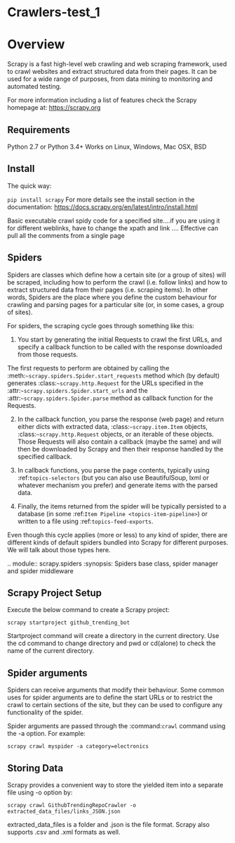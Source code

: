 # Crawlers-test_1
# Overview
Scrapy is a fast high-level web crawling and web scraping framework, used to crawl websites and extract structured data from their pages. It can be used for a wide range of purposes, from data mining to monitoring and automated testing.

For more information including a list of features check the Scrapy homepage at: https://scrapy.org

## Requirements
Python 2.7 or Python 3.4+
Works on Linux, Windows, Mac OSX, BSD

## Install
The quick way:

```pip install scrapy```
For more details see the install section in the documentation: https://docs.scrapy.org/en/latest/intro/install.html

Basic executable crawl spidy code for a specified site....if you are using it for different weblinks, have to change the xpath and link
....
Effective can pull all the comments from a single page

## Spiders
Spiders are classes which define how a certain site (or a group of sites) will be scraped, including how to perform the crawl (i.e. follow links) and how to extract structured data from their pages (i.e. scraping items). In other words, Spiders are the place where you define the custom behaviour for crawling and parsing pages for a particular site (or, in some cases, a group of sites).

For spiders, the scraping cycle goes through something like this:

1) You start by generating the initial Requests to crawl the first URLs, and specify a callback function to be called with the response downloaded from those requests.

 The first requests to perform are obtained by calling the :meth:`~scrapy.spiders.Spider.start_requests` method which (by default) generates :class:`~scrapy.http.Request` for the URLs specified in the :attr:`~scrapy.spiders.Spider.start_urls` and the :attr:`~scrapy.spiders.Spider.parse` method as callback function for the Requests.

2) In the callback function, you parse the response (web page) and return either dicts with extracted data, :class:`~scrapy.item.Item` objects, :class:`~scrapy.http.Request` objects, or an iterable of these objects. Those Requests will also contain a callback (maybe the same) and will then be downloaded by Scrapy and then their response handled by the specified callback.

3) In callback functions, you parse the page contents, typically using :ref:`topics-selectors` (but you can also use BeautifulSoup, lxml or whatever mechanism you prefer) and generate items with the parsed data.

4) Finally, the items returned from the spider will be typically persisted to a database (in some :ref:`Item Pipeline <topics-item-pipeline>`) or written to a file using :ref:`topics-feed-exports`.

Even though this cycle applies (more or less) to any kind of spider, there are different kinds of default spiders bundled into Scrapy for different purposes. We will talk about those types here.

.. module:: scrapy.spiders
   :synopsis: Spiders base class, spider manager and spider middleware
   
## Scrapy Project Setup
Execute the below command to create a Scrapy project:

```scrapy startproject github_trending_bot```

Startproject command will create a directory in the current directory. Use the cd command to change directory and pwd or  cd(alone) to check the name of the current directory.

## Spider arguments
Spiders can receive arguments that modify their behaviour. Some common uses for spider arguments are to define the start URLs or to restrict the crawl to certain sections of the site, but they can be used to configure any functionality of the spider.

Spider arguments are passed through the :command:`crawl` command using the -a option. For example:

```scrapy crawl myspider -a category=electronics```

## Storing Data
Scrapy provides a convenient way to store the yielded item into a separate file using -o option by:

```scrapy crawl GithubTrendingRepoCrawler -o extracted_data_files/links_JSON.json```

extracted_data_files is a folder and .json is the file format. Scrapy also supports .csv and .xml formats as well.
